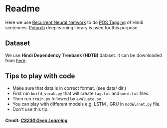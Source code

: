 # Readme

Here we use [Recurrent Neural Network](https://en.wikipedia.org/wiki/Recurrent_neural_network) to do [POS Tagging](https://en.wikipedia.org/wiki/Part-of-speech_tagging) of Hindi sentences. [Pytorch](https://pytorch.org/) deeplearning library is used for this purpose.


## Dataset

We use **Hindi Dependency Treebank (HDTB)** dataset. It can be downloaded from [here](http://ltrc.iiit.ac.in/treebank_H2014/index.html).

## Tips to play with code

- Make sure that data is in correct format. (see data/ dir.)
- First run ``build_vocab.py`` that will create ``tag.txt`` and ``word.txt`` files.
- Then run ``train.py`` followed by ``evaluate.py``.
-  You can play with different models e.g. LSTM , GRU in ``model/net.py`` file.
- Don't use this tip.

##### Credit: [CS230 Deep Learning](https://github.com/cs230-stanford/cs230-code-examples)
